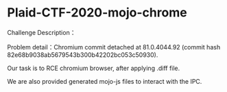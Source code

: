 # Plaid-CTF-2020-mojo-chrome

Challenge Description：

Problem detail：Chromium commit detached at 81.0.4044.92 (commit hash 82e68b9038ab5679543b300b42202bc053c50930).

Our task is to RCE chromium browser, after applying .diff file.

We are also provided generated mojo-js files to interact with the IPC.

